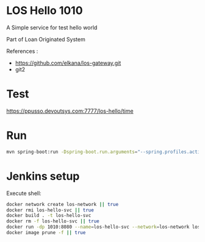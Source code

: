 # LOS Hello 1010

A Simple service for test hello world

Part of Loan Originated System

References :
- https://github.com/elkana/los-gateway.git
- git2

# Test
https://ppusso.devoutsys.com:7777/los-hello/time

# Run
```sh
mvn spring-boot:run -Dspring-boot.run.arguments="--spring.profiles.active=dev"
```

# Jenkins setup
Execute shell:
```sh
docker network create los-network || true
docker rmi los-hello-svc || true
docker build . -t los-hello-svc
docker rm -f los-hello-svc || true
docker run -dp 1010:8080 --name=los-hello-svc --network=los-network los-hello-svc
docker image prune -f || true
```
